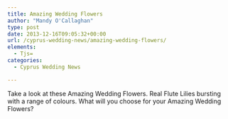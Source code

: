 ```yaml
---
title: Amazing Wedding Flowers
author: "Mandy O'Callaghan"
type: post
date: 2013-12-16T09:05:32+00:00
url: /cyprus-wedding-news/amazing-wedding-flowers/
elements:
  - Tjs=
categories:
  - Cyprus Wedding News

---
```

Take a look at these Amazing Wedding Flowers. Real Flute Lilies bursting with a range of colours. What will you choose for your Amazing Wedding Flowers?
